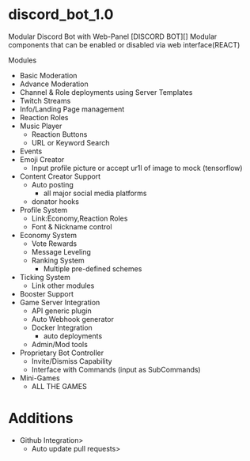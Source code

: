 # discord_bot_1.0
Modular Discord Bot with Web-Panel
[DISCORD BOT][]
Modular components that can be enabled or disabled via web interface(REACT)

Modules
- Basic Moderation
- Advance Moderation
- Channel & Role deployments using Server Templates
- Twitch Streams
- Info/Landing Page management
- Reaction Roles
- Music Player
    * Reaction Buttons
    * URL or Keyword Search
- Events
- Emoji Creator
    - Input profile picture or accept ur1l of image to mock (tensorflow)
- Content Creator Support
    - Auto posting
      - all major social media platforms
    - donator hooks
- Profile System
    - Link:Economy,Reaction Roles
    - Font & Nickname control
- Economy System
    - Vote Rewards
    - Message Leveling
    - Ranking System
      - Multiple pre-defined schemes
- Ticking System
    - Link other modules
- Booster Support
- Game Server Integration
    - API generic plugin
    - Auto Webhook generator
    - Docker Integration
        - auto deployments
    - Admin/Mod tools
- Proprietary Bot Controller
    - Invite/Dismiss Capability
    - Interface with Commands (input as SubCommands)
- Mini-Games
    - ALL THE GAMES


# Additions 
- Github Integration>
    - Auto update pull requests>

